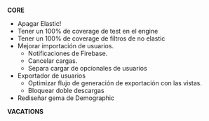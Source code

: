 **CORE**

- Apagar Elastic!
- Tener un 100% de coverage de test en el engine
- Tener un 100% de coverage de filtros de no elastic
- Mejorar importación de usuarios.
	- Notificaciones de Firebase.
	- Cancelar cargas.
	- Separa cargar de opcionales de usuarios
- Exportador de usuarios
	- Optimizar flujo de generación de exportación con las vistas.
	- Bloquear doble descargas
- Rediseñar gema de Demographic

**VACATIONS**

